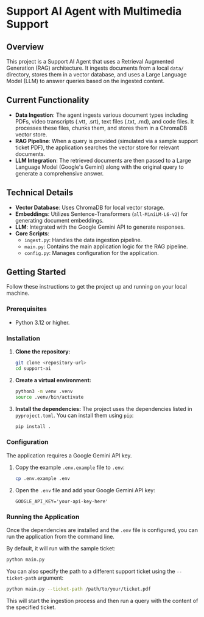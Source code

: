 # Support AI Agent with Multimedia Support

## Overview

This project is a Support AI Agent that uses a Retrieval Augmented Generation (RAG) architecture. It ingests documents from a local `data/` directory, stores them in a vector database, and uses a Large Language Model (LLM) to answer queries based on the ingested content.

## Current Functionality

- **Data Ingestion**: The agent ingests various document types including PDFs, video transcripts (.vtt, .srt), text files (.txt, .md), and code files. It processes these files, chunks them, and stores them in a ChromaDB vector store.
- **RAG Pipeline**: When a query is provided (simulated via a sample support ticket PDF), the application searches the vector store for relevant documents.
- **LLM Integration**: The retrieved documents are then passed to a Large Language Model (Google's Gemini) along with the original query to generate a comprehensive answer.

## Technical Details

- **Vector Database**: Uses ChromaDB for local vector storage.
- **Embeddings**: Utilizes Sentence-Transformers (`all-MiniLM-L6-v2`) for generating document embeddings.
- **LLM**: Integrated with the Google Gemini API to generate responses.
- **Core Scripts**:
  - `ingest.py`: Handles the data ingestion pipeline.
  - `main.py`: Contains the main application logic for the RAG pipeline.
  - `config.py`: Manages configuration for the application.

## Getting Started

Follow these instructions to get the project up and running on your local machine.

### Prerequisites

- Python 3.12 or higher.

### Installation

1.  **Clone the repository:**
    ```sh
    git clone <repository-url>
    cd support-ai
    ```

2.  **Create a virtual environment:**
    ```sh
    python3 -m venv .venv
    source .venv/bin/activate
    ```

3.  **Install the dependencies:**
    The project uses the dependencies listed in `pyproject.toml`. You can install them using `pip`:
    ```sh
    pip install .
    ```

### Configuration

The application requires a Google Gemini API key.

1.  Copy the example `.env.example` file to `.env`:
    ```sh
    cp .env.example .env
    ```
2.  Open the `.env` file and add your Google Gemini API key:
    ```
    GOOGLE_API_KEY='your-api-key-here'
    ```

### Running the Application

Once the dependencies are installed and the `.env` file is configured, you can run the application from the command line.

By default, it will run with the sample ticket:
```sh
python main.py
```

You can also specify the path to a different support ticket using the `--ticket-path` argument:
```sh
python main.py --ticket-path /path/to/your/ticket.pdf
```
This will start the ingestion process and then run a query with the content of the specified ticket.
